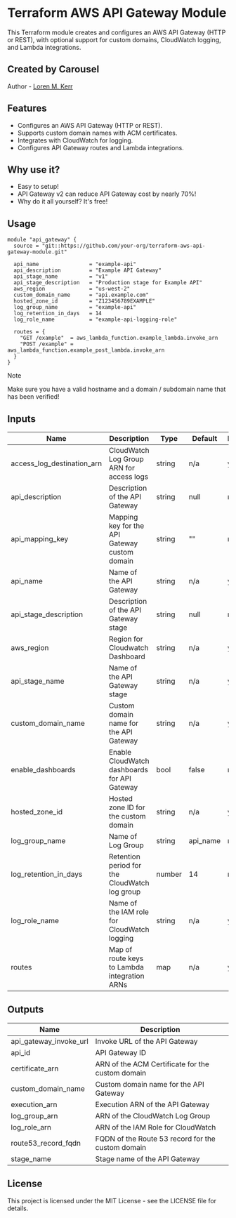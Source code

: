 # Terraform AWS API Gateway Module

This Terraform module creates and configures an AWS API Gateway (HTTP or REST), with optional support for custom domains, CloudWatch logging, and Lambda integrations.

## Created by Carousel

Author - [Loren M. Kerr](https://github.com/lmkerr 'Github Page for Loren M. Kerr')

## Features

- Configures an AWS API Gateway (HTTP or REST).
- Supports custom domain names with ACM certificates.
- Integrates with CloudWatch for logging.
- Configures API Gateway routes and Lambda integrations.

## Why use it?

- Easy to setup!
- API Gateway v2 can reduce API Gateway cost by nearly 70%!
- Why do it all yourself? It's free!

## Usage

```hcl
module "api_gateway" {
  source = "git::https://github.com/your-org/terraform-aws-api-gateway-module.git"

  api_name                = "example-api"
  api_description         = "Example API Gateway"
  api_stage_name          = "v1"
  api_stage_description   = "Production stage for Example API"
  aws_region              = "us-west-2"
  custom_domain_name      = "api.example.com"
  hosted_zone_id          = "Z123456789EXAMPLE"
  log_group_name          = "example-api"
  log_retention_in_days   = 14
  log_role_name           = "example-api-logging-role"

  routes = {
    "GET /example"  = aws_lambda_function.example_lambda.invoke_arn
    "POST /example" = aws_lambda_function.example_post_lambda.invoke_arn
  }
}
```

> [!NOTE]
> Make sure you have a valid hostname and a domain / subdomain name that has been verified!

## Inputs

| Name                       | Description                                      | Type   | Default          | Required |
|----------------------------|--------------------------------------------------|--------|------------------|----------|
| access_log_destination_arn | CloudWatch Log Group ARN for access logs         | string | n/a              | yes      |
| api_description            | Description of the API Gateway                   | string | null             | no       |
| api_mapping_key            | Mapping key for the API Gateway custom domain    | string | ""               | no       |
| api_name                   | Name of the API Gateway                          | string | n/a              | yes      |
| api_stage_description      | Description of the API Gateway stage             | string | null             | no       |
| aws_region                 | Region for Cloudwatch Dashboard                  | string | n/a              | yes      |
| api_stage_name             | Name of the API Gateway stage                    | string | n/a              | yes      |
| custom_domain_name         | Custom domain name for the API Gateway           | string | n/a              | yes      |
| enable_dashboards          | Enable CloudWatch dashboards for API Gateway     | bool   | false            | no       |
| hosted_zone_id             | Hosted zone ID for the custom domain             | string | n/a              | yes      |
| log_group_name             | Name of Log Group                                | string | api_name         | no       |
| log_retention_in_days      | Retention period for the CloudWatch log group    | number | 14               | no       |
| log_role_name              | Name of the IAM role for CloudWatch logging      | string | n/a              | yes      |
| routes                     | Map of route keys to Lambda integration ARNs     | map    | n/a              | yes      |


## Outputs

| Name                   | Description                                       |
|------------------------|---------------------------------------------------|
| api_gateway_invoke_url | Invoke URL of the API Gateway                     |
| api_id                 | API Gateway ID                                    |
| certificate_arn        | ARN of the ACM Certificate for the custom domain  |
| custom_domain_name     | Custom domain name for the API Gateway            |
| execution_arn          | Execution ARN of the API Gateway                  |
| log_group_arn          | ARN of the CloudWatch Log Group                   |
| log_role_arn           | ARN of the IAM Role for CloudWatch                |
| route53_record_fqdn    | FQDN of the Route 53 record for the custom domain |
| stage_name             | Stage name of the API Gateway                     |

## License

This project is licensed under the MIT License - see the LICENSE file for details.